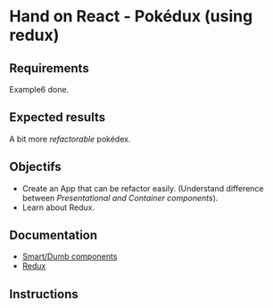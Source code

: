 # Hand on React - Pokédux (using redux)

## Requirements
Example6 done.

## Expected results
A bit more *refactorable* pokédex.

## Objectifs
- Create an App that can be refactor easily. (Understand difference between *Presentational and Container components*).
- Learn about Redux.

## Documentation
- [Smart/Dumb components](https://medium.com/@dan_abramov/smart-and-dumb-components-7ca2f9a7c7d0#.3jjw7aohv)
- [Redux](http://redux.js.org/index.html)

## Instructions
